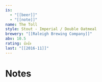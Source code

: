 ```yaml
---
is:
  - "[[beer]]"
  - "[[note]]"
name: The Toll
style: Stout - Imperial / Double Oatmeal
brewery: "[[Raleigh Brewing Company]]"
abv: 10.5
rating: 👍👍
last: "[[2016-11]]"
---
```

# Notes

